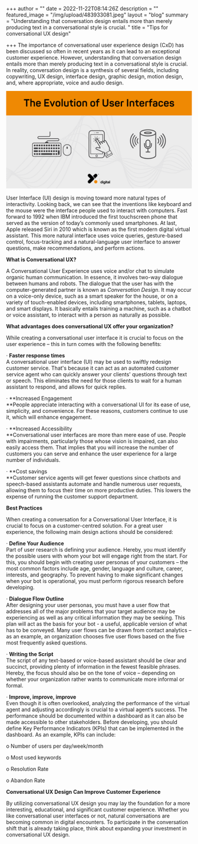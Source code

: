 +++
author = ""
date = 2022-11-22T08:14:26Z
description = ""
featured_image = "/img/upload/483933081.jpeg"
layout = "blog"
summary = "Understanding that conversation design entails more than merely producing text in a conversational style is crucial. "
title = "Tips for conversational UX design"

+++
The importance of conversational user experience design (CxD) has been discussed so often in recent years as it can lead to an exceptional customer experience. However, understanding that conversation design entails more than merely producing text in a conversational style is crucial. In reality, conversation design is a synthesis of several fields, including copywriting, UX design, interface design, graphic design, motion design, and, where appropriate, voice and audio design.

![](/img/upload/blog-lea.png)

User Interface (UI) design is moving toward more natural types of interactivity. Looking back, we can see that the inventions like keyboard and the mouse were the interface people used to interact with computers. Fast forward to 1992 when IBM introduced the first touchscreen phone that served as the version of today’s commonly used smartphones. At last, Apple released Siri in 2010 which is known as the first modern digital virtual assistant. This more natural interface uses voice queries, gesture-based control, focus-tracking and a natural-language user interface to answer questions, make recommendations, and perform actions.

**What is Conversational UX?**

A Conversational User Experience uses voice and/or chat to simulate organic human communication. In essence, it involves two-way dialogue between humans and robots. The dialogue that the user has with the computer-generated partner is known as _Conversation Design_. It may occur on a voice-only device, such as a smart speaker for the house, or on a variety of touch-enabled devices, including smartphones, tablets, laptops, and smart displays. It basically entails training a machine, such as a chatbot or voice assistant, to interact with a person as naturally as possible.

**What advantages does conversational UX offer your organization?**

While creating a conversational user interface it is crucial to focus on the user experience – this in turn comes with the following benefits:

· **Faster response times**  
A conversational user interface (UI) may be used to swiftly redesign customer service. That's because it can act as an automated customer service agent who can quickly answer your clients' questions through text or speech. This eliminates the need for those clients to wait for a human assistant to respond, and allows for quick replies.

· **Increased Engagement  
\**People appreciate interacting with a conversational UI for its ease of use, simplicity, and convenience. For these reasons, customers continue to use it, which will enhance engagement.

· **Increased Accessibility  
\**Conversational user interfaces are more than mere ease of use. People with impairments, particularly those whose vision is impaired, can also easily access them. That implies that you will increase the number of customers you can serve and enhance the user experience for a large number of individuals.

· **Cost savings  
\**Customer service agents will get fewer questions since chatbots and speech-based assistants automate and handle numerous user requests, allowing them to focus their time on more productive duties. This lowers the expense of running the customer support department.

**Best Practices**

When creating a conversation for a Conversational User Interface, it is crucial to focus on a customer-centred solution. For a great user experience, the following main design actions should be considered:

· **Define Your Audience**  
Part of user research is defining your audience. Hereby, you must identify the possible users with whom your bot will engage right from the start. For this, you should begin with creating user personas of your customers – the most common factors include age, gender, language and culture, career, interests, and geography. To prevent having to make significant changes when your bot is operational, you must perform rigorous research before developing.

· **Dialogue Flow Outline**  
After designing your user personas, you must have a user flow that addresses all of the major problems that your target audience may be experiencing as well as any critical information they may be seeking. This plan will act as the basis for your bot - a useful, applicable version of what has to be conveyed. Many user flows can be drawn from contact analytics – as an example, an organization chooses five user flows based on the five most frequently asked questions.

· **Writing the Script**  
The script of any text-based or voice-based assistant should be clear and succinct, providing plenty of information in the fewest feasible phrases. Hereby, the focus should also be on the tone of voice – depending on whether your organization rather wants to communicate more informal or formal.

· **Improve, improve, improve**  
Even though it is often overlooked, analyzing the performance of the virtual agent and adjusting accordingly is crucial to a virtual agent’s success. The performance should be documented within a dashboard as it can also be made accessible to other stakeholders. Before developing, you should define Key Performance Indicators (KPIs) that can be implemented in the dashboard. As an example, KPIs can include:

o Number of users per day/week/month

o Most used keywords

o Resolution Rate

o Abandon Rate

**Conversational UX Design Can Improve Customer Experience**

By utilizing conversational UX design you may lay the foundation for a more interesting, educational, and significant customer experience. Whether you like conversational user interfaces or not, natural conversations are becoming common in digital encounters. To participate in the conversation shift that is already taking place, think about expanding your investment in conversational UX design.